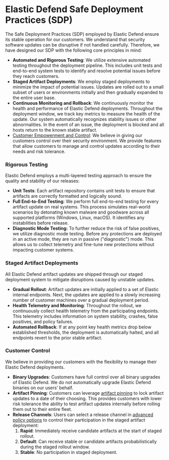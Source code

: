 # Elastic Defend Safe Deployment Practices (SDP)

The Safe Deployment Practices (SDP) employed by Elastic Defend ensure its stable operation for our customers. We understand that security software updates can be disruptive if not handled carefully. Therefore, we have designed our SDP with the following core principles in mind:

- **Automated and Rigorous Testing**: We utilize extensive automated testing throughout the deployment pipeline. This includes unit tests and end-to-end system tests to identify and resolve potential issues before they reach customers.
- **Staged Artifact Deployments**: We employ staged deployments to minimize the impact of potential issues. Updates are rolled out to a small subset of users or environments initially and then gradually expanded to the entire user base.
- **Continuous Monitoring and Rollback**: We continuously monitor the health and performance of Elastic Defend deployments. Throughout the deployment window, we track key metrics to measure the health of the update. Our system automatically recognizes stability issues or other abnormalities. In the event of an issue, the deployment is blocked and all hosts return to the known stable artifact. 
- [Customer Empowerment and Control](#customer-control): We believe in giving our customers control over their security environment. We provide features that allow customers to manage and control updates according to their needs and risk tolerance.

### Rigorous Testing
Elastic Defend employs a multi-layered testing approach to ensure the quality and stability of our releases:

- **Unit Tests**: Each artifact repository contains unit tests to ensure that artifacts are correctly formatted and logically sound.
- **Full End-to-End Testing**: We perform full end-to-end testing for every artifact update on real systems. This process simulates real-world scenarios by detonating known malware and goodware across all supported platforms (Windows, Linux, macOS). It identifies any instabilities before release.
- **Diagnostic Mode Testing:** To further reduce the risk of false positives, we utilize diagnostic mode testing. Before any protections are deployed in an active mode, they are run in passive ("diagnostic") mode. This allows us to collect telemetry and fine-tune new protections without impacting customer systems.

### Staged Artifact Deployments
All Elastic Defend artifact updates are shipped through our staged deployment system to mitigate disruptions caused by unstable updates.

- **Gradual Rollout**: Artifact updates are initially applied to a set of Elastic internal endpoints. Next, the updates are applied to a slowly increasing number of customer machines over a gradual deployment period.
- **Health Telemetry and Monitoring**: Throughout the rollout, we continuously collect health telemetry from the participating endpoints. This telemetry includes information on system stability, crashes, false positives, and policy failures.
- **Automated Rollback**: If at any point key health metrics drop below established thresholds, the deployment is automatically halted, and all endpoints revert to the prior stable artifact.

### Customer Control
We believe in providing our customers with the flexibility to manage their Elastic Defend deployments.

- **Binary Upgrades**: Customers have full control over all binary upgrades of Elastic Defend. We do not automatically upgrade Elastic Defend binaries on our users’ behalf.
- **Artifact Pinning**: Customers can leverage [artifact pinning](https://www.elastic.co/docs/solutions/security/configure-elastic-defend/configure-updates-for-protection-artifacts) to lock artifact updates to a date of their choosing. This provides customers with lower risk tolerance the ability to test artifact updates internally before rolling them out to their entire fleet.
- **Release Channels**: Users can select a release channel in [advanced policy options](https://www.elastic.co/docs/reference/security/defend-advanced-settings) to control their participation in the staged artifact deployment:
  1. **Rapid**: Immediately receive candidate artifacts at the start of staged rollout.
  2. **Default**: Can receive stable or candidate artifacts probabilistically during the staged rollout window.
  3. **Stable**: No participation in staged deployment.
